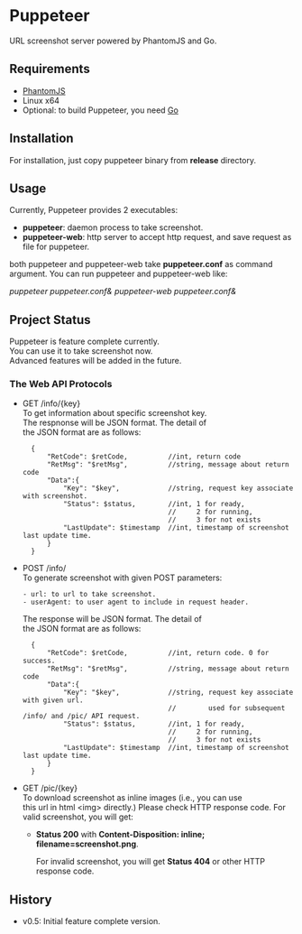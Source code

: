 Puppeteer
=========

URL screenshot server powered by PhantomJS and Go.

## Requirements

* [PhantomJS](http://www.phantomjs.org/)  
* Linux x64  
* Optional: to build Puppeteer, you need [Go](http://golang.org)  

## Installation

For installation, just copy puppeteer binary from **release** directory.

## Usage

Currently, Puppeteer provides 2 executables:

* **puppeteer**: daemon process to take screenshot.  
* **puppeteer-web**: http server to accept http request, and save request as file for puppeteer.

both puppeteer and puppeteer-web take **puppeteer.conf** as command argument.
You can run puppeteer and puppeteer-web like:  

_puppeteer puppeteer.conf&_
_puppeteer-web puppeteer.conf&_

## Project Status

Puppeteer is feature complete currently.  
You can use it to take screenshot now.  
Advanced features will be added in the future.  

### The Web API Protocols

* GET /info/{key}  
  To get information about specific screenshot key.  
  The respnonse will be JSON format. The detail of  
  the JSON format are as follows:  

        {
            "RetCode": $retCode,          //int, return code
            "RetMsg": "$retMsg",          //string, message about return code
            "Data":{
                "Key": "$key",            //string, request key associate with screenshot.  
                "Status": $status,        //int, 1 for ready,
                                          //     2 for running,
                                          //     3 for not exists
                "LastUpdate": $timestamp  //int, timestamp of screenshot last update time.
            }
        }

* POST /info/  
  To generate screenshot with given POST parameters:  

      - url: to url to take screenshot.  
      - userAgent: to user agent to include in request header.    

    The response will be JSON format. The detail of  
    the JSON format are as follows:

        {
            "RetCode": $retCode,          //int, return code. 0 for success.
            "RetMsg": "$retMsg",          //string, message about return code
            "Data":{
                "Key": "$key",            //string, request key associate with given url.
                                          //        used for subsequent /info/ and /pic/ API request.
                "Status": $status,        //int, 1 for ready,
                                          //     2 for running,
                                          //     3 for not exists
                "LastUpdate": $timestamp  //int, timestamp of screenshot last update time.
            }
        }

* GET /pic/{key}  
  To download screenshot as inline images (i.e., you can use  
  this url in html &lt;img&gt; directly.) Please check HTTP response code.
  For valid screenshot, you will get:
  
  * **Status 200** with **Content-Disposition: inline; filename=screenshot.png**.  

    For invalid screenshot, you will get **Status 404** or other HTTP response code.

## History

* v0.5: Initial feature complete version.
